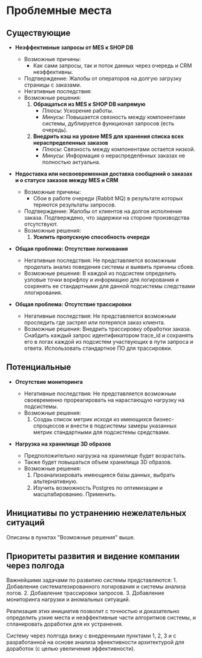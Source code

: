 # Проблемные места

## Существующие

- **Неэффективные запросы от MES к SHOP DB**
  - Возможные причины:
    - Как сами запросы, так и поток данных через очередь и CRM неэффективны.
  - Подтверждение: Жалобы от операторов на долгую загрузку страницы с заказами.
  - Негативные последствия:
  - Возможные решения:
    1. **Обращаться из MES к SHOP DB напрямую**
       - *Плюсы*: Ускорение работы.
       - *Минусы*: Повышается связность между компонентами системы, дублируется функционал запросов (есть очередь).
    2. **Внедрить кэш на уровне MES для хранения списка всех нераспределенных заказов**
       - *Плюсы*: Связность между компонентами остается низкой.
       - *Минусы*: Информация о нераспределённых заказах не полностью актуальна.

- **Недоставка или несвоевременная доставка сообщений о заказах и о статусе заказов между MES и CRM**
  - Возможные причины: 
    - Сбои в работе очереди (Rabbit MQ) в результате которых теряются результаты запросов.
  - Подтверждение: Жалобы от клиентов на долгое исполнение заказа. Подтверждено, что задержки на стороне производства отсутствуют.
  - Возможные решения:
    1. **Усилить пропускную способность очереди**

- **Общая проблема: Отсутствие логиования**
  - Негативные последствия: Не представляется возможным проделать анализ поведения системы и выявить причины сбоев.
  - Возможные решения: В каждой из подсистем определить узловые точки воркфлоу и информацию для логирования и сохрянять ее стандартными для данной подсистемы следствами ллогирования.

- **Общая проблема: Отсутствие трассировки**
  - Негативные последствия: Не представляется возможным проследить где застрял или потерялся заказ клиента.
  - Возможные решения: Внедрить трассировку обработки заказа. Снабдить каждый запрос идентификатором trace_id и сохранять его в логах каждой из подсистем участвующих в пути запроса и ответа. Использовать стандартное ПО для трассировки.

## Потенциальные

- **Отсутствие мониторинга**
  - Негативные последствия: Не представляется возможным своевременно прореагировать на нарастающую нагрузку на подсистемы.
  - Возможные решения: 
    1. Создаь список метрик исходя из имеющихся бизнес-спроцессов и внести в подсистемы замеры указанных метрик стандартными для подсистемы средствами.

- **Нагрузка на хранилище 3D образов**
  - Предположительно нагрузка на хранилище будет возрастать.
  - Также будет повышаться объем хранилища 3D образов.
  - Возможные решения:
    1. Проанализировать имеющиеся базы данных, выбрать альтернативную.
    2. Изучить возможность Postgres по оптимизации и масштабированию. Применить. 

## Инициативы по устранению нежелательных ситуаций

  Описаны в пунктах "Возможные решения" выше.

## Приоритеты развития и видение компании через полгода

  Важнейшими задачами по развитию системы представляются:
    1. Добавление систематезированного логирования и системы анализа логов.
    2. Добавление трассировки запросов.
    3. Добавление мониторинга нагрузки и аномальных ситуаций.

  Реализация этих инициатив позволит с точностью и доказательно определить узкие места и неэффективные части алгоритмов системы, и спланировать доработки для их устранения.

  Систему через полгода вижу с внедренными пунктами 1, 2, 3 и с разработанной на основе анализа эфеективности архитектурой для доработок (с целью увеличения эффективности). 
